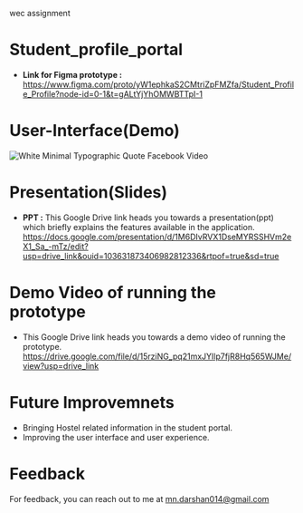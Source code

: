 wec assignment
# Student_profile_portal

- **Link for Figma prototype :** https://www.figma.com/proto/yW1ephkaS2CMtriZpFMZfa/Student_Profile_Profile?node-id=0-1&t=gALtYjYhOMWBTTpI-1

# User-Interface(Demo)

![White Minimal Typographic Quote Facebook Video](https://github.com/user-attachments/assets/6aa5438b-7237-45af-8a95-1f7a1825bb3d)

# Presentation(Slides)

- **PPT :** This Google Drive link heads you towards a presentation(ppt) which briefly explains the features available in the application.
https://docs.google.com/presentation/d/1M6DIvRVX1DseMYRSSHVm2eX1_Sa_-mTz/edit?usp=drive_link&ouid=103631873406982812336&rtpof=true&sd=true


# Demo Video of running the prototype
- This Google Drive link heads you towards a demo video of running the prototype.
https://drive.google.com/file/d/15rziNG_pq21mxJYIlp7fjR8Hq565WJMe/view?usp=drive_link

# Future Improvemnets
- Bringing Hostel related information in the student portal.
- Improving the user interface and user experience.

# Feedback
For feedback, you can reach out to me at mn.darshan014@gmail.com


